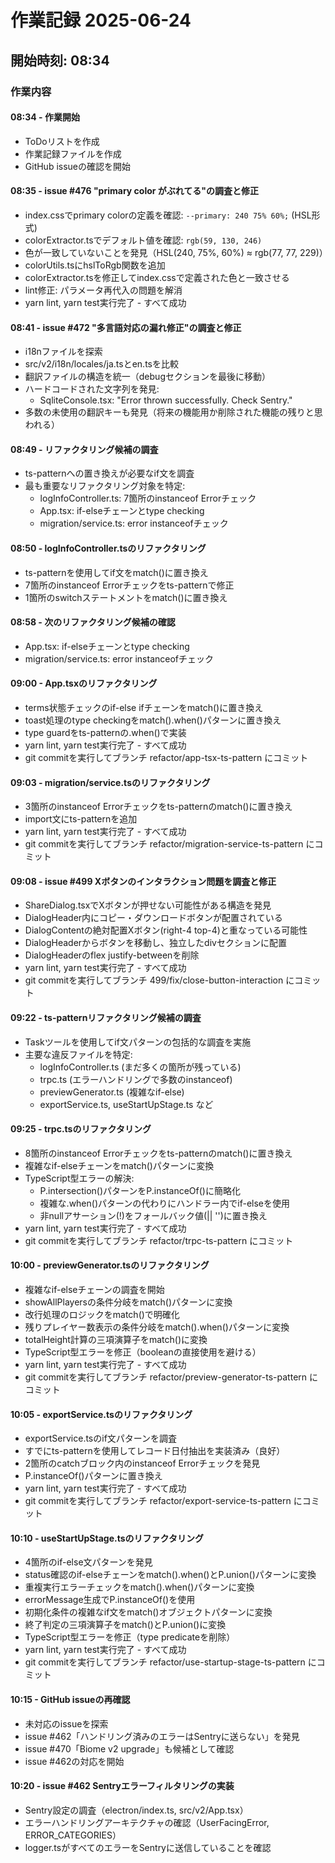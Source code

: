 # 作業記録 2025-06-24

## 開始時刻: 08:34

### 作業内容

#### 08:34 - 作業開始
- ToDoリストを作成
- 作業記録ファイルを作成
- GitHub issueの確認を開始

#### 08:35 - issue #476 "primary color がぶれてる"の調査と修正
- index.cssでprimary colorの定義を確認: `--primary: 240 75% 60%;` (HSL形式)
- colorExtractor.tsでデフォルト値を確認: `rgb(59, 130, 246)`
- 色が一致していないことを発見（HSL(240, 75%, 60%) ≈ rgb(77, 77, 229)）
- colorUtils.tsにhslToRgb関数を追加
- colorExtractor.tsを修正してindex.cssで定義された色と一致させる
- lint修正: パラメータ再代入の問題を解消
- yarn lint, yarn test実行完了 - すべて成功

#### 08:41 - issue #472 "多言語対応の漏れ修正"の調査と修正
- i18nファイルを探索
- src/v2/i18n/locales/ja.tsとen.tsを比較
- 翻訳ファイルの構造を統一（debugセクションを最後に移動）
- ハードコードされた文字列を発見:
  - SqliteConsole.tsx: "Error thrown successfully. Check Sentry."
- 多数の未使用の翻訳キーも発見（将来の機能用か削除された機能の残りと思われる）

#### 08:49 - リファクタリング候補の調査
- ts-patternへの置き換えが必要なif文を調査
- 最も重要なリファクタリング対象を特定:
  - logInfoController.ts: 7箇所のinstanceof Errorチェック
  - App.tsx: if-elseチェーンとtype checking
  - migration/service.ts: error instanceofチェック

#### 08:50 - logInfoController.tsのリファクタリング
- ts-patternを使用してif文をmatch()に置き換え
- 7箇所のinstanceof Errorチェックをts-patternで修正
- 1箇所のswitchステートメントをmatch()に置き換え

#### 08:58 - 次のリファクタリング候補の確認
- App.tsx: if-elseチェーンとtype checking
- migration/service.ts: error instanceofチェック

#### 09:00 - App.tsxのリファクタリング
- terms状態チェックのif-else ifチェーンをmatch()に置き換え
- toast処理のtype checkingをmatch().when()パターンに置き換え
- type guardをts-patternの.when()で実装
- yarn lint, yarn test実行完了 - すべて成功
- git commitを実行してブランチ refactor/app-tsx-ts-pattern にコミット

#### 09:03 - migration/service.tsのリファクタリング
- 3箇所のinstanceof Errorチェックをts-patternのmatch()に置き換え
- import文にts-patternを追加
- yarn lint, yarn test実行完了 - すべて成功
- git commitを実行してブランチ refactor/migration-service-ts-pattern にコミット

#### 09:08 - issue #499 Xボタンのインタラクション問題を調査と修正
- ShareDialog.tsxでXボタンが押せない可能性がある構造を発見
- DialogHeader内にコピー・ダウンロードボタンが配置されている
- DialogContentの絶対配置Xボタン(right-4 top-4)と重なっている可能性
- DialogHeaderからボタンを移動し、独立したdivセクションに配置
- DialogHeaderのflex justify-betweenを削除
- yarn lint, yarn test実行完了 - すべて成功
- git commitを実行してブランチ 499/fix/close-button-interaction にコミット

#### 09:22 - ts-patternリファクタリング候補の調査
- Taskツールを使用してif文パターンの包括的な調査を実施
- 主要な違反ファイルを特定:
  - logInfoController.ts (まだ多くの箇所が残っている)
  - trpc.ts (エラーハンドリングで多数のinstanceof)
  - previewGenerator.ts (複雑なif-else)
  - exportService.ts, useStartUpStage.ts など

#### 09:25 - trpc.tsのリファクタリング
- 8箇所のinstanceof Errorチェックをts-patternのmatch()に置き換え
- 複雑なif-elseチェーンをmatch()パターンに変換
- TypeScript型エラーの解決:
  - P.intersection()パターンをP.instanceOf()に簡略化
  - 複雑な.when()パターンの代わりにハンドラー内でif-elseを使用
  - 非nullアサーション(!)をフォールバック値(|| '')に置き換え
- yarn lint, yarn test実行完了 - すべて成功
- git commitを実行してブランチ refactor/trpc-ts-pattern にコミット

#### 10:00 - previewGenerator.tsのリファクタリング
- 複雑なif-elseチェーンの調査を開始
- showAllPlayersの条件分岐をmatch()パターンに変換
- 改行処理のロジックをmatch()で明確化
- 残りプレイヤー数表示の条件分岐をmatch().when()パターンに変換
- totalHeight計算の三項演算子をmatch()に変換
- TypeScript型エラーを修正（booleanの直接使用を避ける）
- yarn lint, yarn test実行完了 - すべて成功
- git commitを実行してブランチ refactor/preview-generator-ts-pattern にコミット

#### 10:05 - exportService.tsのリファクタリング
- exportService.tsのif文パターンを調査
- すでにts-patternを使用してレコード日付抽出を実装済み（良好）
- 2箇所のcatchブロック内のinstanceof Errorチェックを発見
- P.instanceOf()パターンに置き換え
- yarn lint, yarn test実行完了 - すべて成功
- git commitを実行してブランチ refactor/export-service-ts-pattern にコミット

#### 10:10 - useStartUpStage.tsのリファクタリング
- 4箇所のif-else文パターンを発見
- status確認のif-elseチェーンをmatch().when()とP.union()パターンに変換
- 重複実行エラーチェックをmatch().when()パターンに変換
- errorMessage生成でP.instanceOf()を使用
- 初期化条件の複雑なif文をmatch()オブジェクトパターンに変換
- 終了判定の三項演算子をmatch()とP.union()に変換
- TypeScript型エラーを修正（type predicateを削除）
- yarn lint, yarn test実行完了 - すべて成功
- git commitを実行してブランチ refactor/use-startup-stage-ts-pattern にコミット

#### 10:15 - GitHub issueの再確認
- 未対応のissueを探索
- issue #462「ハンドリング済みのエラーはSentryに送らない」を発見
- issue #470「Biome v2 upgrade」も候補として確認
- issue #462の対応を開始

#### 10:20 - issue #462 Sentryエラーフィルタリングの実装
- Sentry設定の調査（electron/index.ts, src/v2/App.tsx）
- エラーハンドリングアーキテクチャの確認（UserFacingError, ERROR_CATEGORIES）
- logger.tsがすべてのエラーをSentryに送信していることを確認
